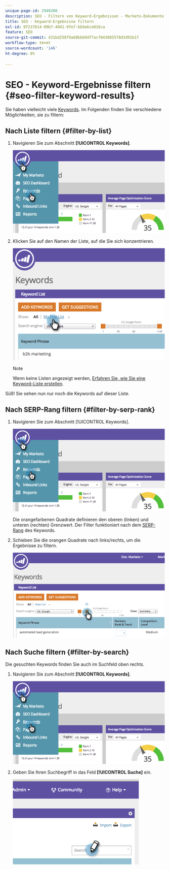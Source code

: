 ```yaml
---
unique-page-id: 2949208
description: SEO - Filtern von Keyword-Ergebnissen - Marketo-Dokumente - Produktdokumentation
title: SEO - Keyword-Ergebnisse filtern
exl-id: 8f237814-09b7-4041-9fe7-bb9a6ce016ca
feature: SEO
source-git-commit: 431bd258f9a68bbb9df7acf043085578d3d91b1f
workflow-type: tm+mt
source-wordcount: '146'
ht-degree: 0%

---
```


# SEO - Keyword-Ergebnisse filtern {#seo-filter-keyword-results}

Sie haben vielleicht viele [Keywords](/help/marketo/product-docs/additional-apps/seo/keywords/seo-understanding-keywords.md). Im Folgenden finden Sie verschiedene Möglichkeiten, sie zu filtern:

## Nach Liste filtern {#filter-by-list}

1. Navigieren Sie zum Abschnitt **[!UICONTROL Keywords]**.

   ![](assets/image2014-9-18-11-3a55-3a8.png)

1. Klicken Sie auf den Namen der Liste, auf die Sie sich konzentrieren.

   ![](assets/image2014-9-18-11-3a55-3a32.png)

   >[!NOTE]
   >
   >Wenn keine Listen angezeigt werden, [Erfahren Sie, wie Sie eine Keyword-Liste erstellen](/help/marketo/product-docs/additional-apps/seo/understanding-seo/seo-managing-lists.md).

Süß! Sie sehen nun nur noch die Keywords auf dieser Liste.

## Nach SERP-Rang filtern {#filter-by-serp-rank}

1. Navigieren Sie zum Abschnitt [!UICONTROL Keywords].

   ![](assets/image2014-9-18-12-3a0-3a10.png)

   Die orangefarbenen Quadrate definieren den oberen (linken) und unteren (rechten) Grenzwert. Der Filter funktioniert nach dem [SERP-Rang](/help/marketo/product-docs/additional-apps/seo/understanding-seo/understanding-search-engine-optimization.md) des Keywords.

1. Schieben Sie die orangen Quadrate nach links/rechts, um die Ergebnisse zu filtern.

   ![](assets/image2014-9-18-12-3a0-3a15.png)

## Nach Suche filtern {#filter-by-search}

Die gesuchten Keywords finden Sie auch im Suchfeld oben rechts.

1. Navigieren Sie zum Abschnitt **[!UICONTROL Keywords]**.

   ![](assets/image2014-9-18-12-3a0-3a50.png)

1. Geben Sie Ihren Suchbegriff in das Feld **[!UICONTROL Suche]** ein.

   ![](assets/image2014-9-18-12-3a1-3a7.png)
